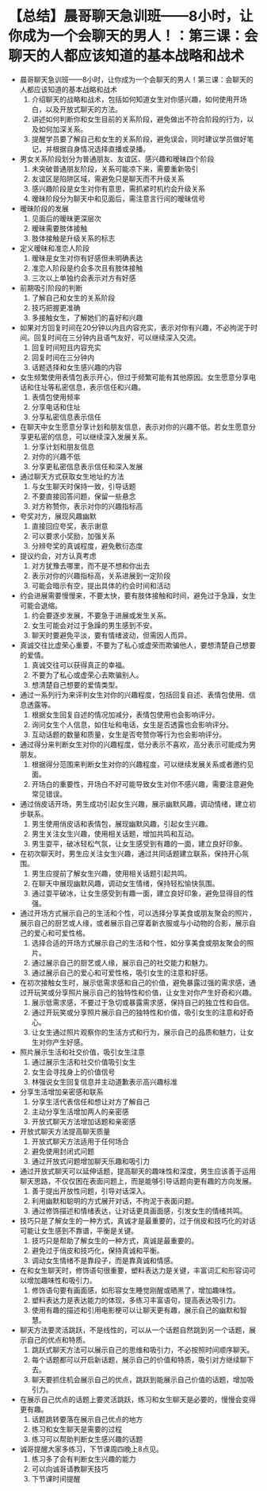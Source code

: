 # 【总结】晨哥聊天急训班——8小时，让你成为一个会聊天的男人！：第三课：会聊天的人都应该知道的基本战略和战术

-   晨哥聊天急训班——8小时，让你成为一个会聊天的男人！第三课：会聊天的人都应该知道的基本战略和战术
    1.  介绍聊天的战略和战术，包括如何知道女生对你感兴趣，如何使用开场白，以及开放式聊天的方法。
    2.  讲述如何判断你和女生目前的关系阶段，避免做出不符合阶段的行为，以及如何加深关系。
    3.  提醒学员要了解自己和女生的关系阶段，避免误会，同时建议学员做好笔记，并根据自身情况选择直播或录播。
-   男女关系阶段划分为普通朋友、友谊区、感兴趣和暧昧四个阶段
    1.  未突破普通朋友阶段，关系可能凉下来，需要重新吸引
    2.  友谊区是陷阱区域，需避免只是聊天而不升级关系
    3.  感兴趣阶段是女生对你有意思，需抓紧时机约会升级关系
    4.  暧昧阶段分为聊天中和见面后，需注意言行间的暧昧信号
-   暧昧阶段的发展
    1.  见面后的暧昧更深层次
    2.  暧昧需要肢体接触
    3.  肢体接触是升级关系的标志
-   定义暧昧和准恋人阶段
    1.  暧昧是女生对你有好感但未明确表达
    2.  准恋人阶段是约会多次且有肢体接触
    3.  三次以上单独约会表示对方有好感
-   前期吸引阶段的判断
    1.  了解自己和女生的关系阶段
    2.  技巧把握更准确
    3.  多接触女生，了解她们的喜好和兴趣
-   如果对方回复时间在20分钟以内且内容充实，表示对你有兴趣，不必拘泥于时间。回复时间在三分钟内且语气友好，可以继续深入交流。
    1.  回复时间短且内容充实
    2.  回复时间在三分钟内
    3.  话题选择和女生感兴趣的内容
-   女生频繁使用表情包表示开心，但过于频繁可能有其他原因。女生愿意分享电话和住址等私密信息，表示信任和兴趣。
    1.  表情包使用频率
    2.  分享电话和住址
    3.  分享私密信息表示信任
-   在聊天中女生愿意分享计划和朋友信息，表示对你的兴趣不低。若女生愿意分享更私密的信息，可以继续深入发展关系。
    1.  分享计划和朋友信息
    2.  对你的兴趣不低
    3.  分享更私密信息表示信任和深入发展
-   通过聊天方式获取女生地址的方法
    1.  与女生聊天时保持一致，引导话题
    2.  不要直接回答问题，保留一些悬念
    3.  对方称赞你，表示对你的兴趣指标高
-   夸奖对方，展现风趣幽默
    1.  直接回应夸奖，表示谢意
    2.  可以要求小奖励，加强关系
    3.  分辨夸奖的真诚程度，避免敷衍态度
-   提议约会，对方认真考虑
    1.  对方犹豫去哪里，而不是不想和你出去
    2.  表示对你的兴趣指标高，关系进展到一定阶段
    3.  可能会暗示有空，提出具体的约会时间和活动
-   约会进展需要慢慢来，不要太快，要有肢体接触和时间，避免过于急躁，女生可能会退缩。
    1.  约会要逐步发展，不要急于进展或发生关系。
    2.  女生可能会对过于急躁的男生感到不安。
    3.  聊天时要避免平淡，要有情绪波动，但需因人而异。
-   真诚交往比虚荣心重要，不要为了私心或虚荣而欺骗他人，要想清楚自己想要的爱情。
    1.  真诚交往可以获得真正的幸福。
    2.  不要为了私心或虚荣心去欺骗别人。
    3.  想清楚自己想要的爱情类型。
-   通过一系列行为来评判女生对你的兴趣程度，包括回复自述、表情包使用、信息透露等。
    1.  根据女生回复自述的情况加减分，表情包使用也会影响评分。
    2.  询问女生个人信息，如住址和电话，女生是否透露也会影响评分。
    3.  互动话题的数量和质量，女生是否夸赞你等行为也会影响评分。
-   通过得分来判断女生对你的兴趣程度，低分表示不喜欢，高分表示可能成为男朋友。
    1.  根据得分范围来判断女生对你的兴趣程度，可以继续发展关系或者邀约见面。
    2.  开场白的重要性，开场白不好可能导致女生对你不感兴趣，需要注意避免常见错误。
-   通过俏皮话开场，男生成功引起女生兴趣，展示幽默风趣，调动情绪，建立初步联系。
    1.  男生使用俏皮话和表情包，展现幽默风趣，引起女生兴趣。
    2.  男生关注女生兴趣，使用相关话题，增加共鸣和互动。
    3.  男生耍平，破冰轻松气氛，让女生感受到有趣的一面，建立良好印象。
-   在初次聊天时，男生应关注女生兴趣，通过共同话题建立联系，保持开心氛围。
    1.  男生应提前了解女生兴趣，使用相关话题引起共鸣。
    2.  在聊天中展现幽默风趣，调动女生情绪，保持轻松愉快氛围。
    3.  通过耍平破冰，让女生感受到有趣一面，建立良好印象，避免显得目的性强。
-   通过开场方式展示自己的生活和个性，可以选择分享美食或朋友聚会的照片，展示自己的厨艺或人缘，或者展示自己穿着新衣服或与小动物的合影，展示自己的爱心和可爱性格。
    1.  选择合适的开场方式展示自己的生活和个性，如分享美食或朋友聚会的照片。
    2.  通过展示自己的厨艺或人缘，展示自己的社交能力和魅力。
    3.  通过展示自己的爱心和可爱性格，吸引女生的注意和好感。
-   在初次接触女生时，展示低需求感和自己的价值，避免暴露过强的需求感，通过开玩笑或分享照片展示自己的独特性和价值，让女生对你产生好奇和兴趣。
    1.  展示低需求感，不要过于急切或暴露需求感，保持自己的独立性和自信。
    2.  通过开玩笑或分享照片展示自己的独特性和价值，吸引女生的注意和好奇心。
    3.  让女生通过照片观察你的生活方式和行为，展示自己的品质和魅力，让女生对你产生好感。
-   照片展示生活和社交价值，吸引女生注意
    1.  通过展示生活和社交价值吸引女生
    2.  女生会寻找身上的价值信号
    3.  林强说女生回复信息并主动道歉表示高兴趣标准
-   分享生活增加亲密感和联系
    1.  分享生活代表信任和想让对方了解自己
    2.  主动分享生活增加两人的亲密感
    3.  开放式聊天方法增加话题和亲密感
-   开放式聊天方法提高聊天质量
    1.  开放式聊天方法适用于任何场合
    2.  避免使用封闭式问题
    3.  通过开放式问题增加聊天乐趣和吸引力
-   通过开放式聊天可以延伸话题，提高聊天的趣味性和深度，男生应该善于运用聊天思路，不仅仅困在表面问题上，而是能够引导话题向更有趣的方向发展。
    1.  善于提出开放性问题，引导对话深入。
    2.  利用幽默和聪明的方式展开对话，不拘泥于表面问题。
    3.  通过修饰描述和情绪表达，让对话更具画面感，引发女生的情绪共鸣。
-   技巧只是了解女生的一种方式，真诚才是最重要的，过于俏皮和技巧化的对话可能让女生感到不靠谱，平衡是关键。
    1.  技巧只是帮助了解女生的一种方式，真诚是最重要的。
    2.  避免过于俏皮和技巧化，保持真诚和平衡。
    3.  调动女生情绪不是靠段子，而是靠真诚和情感。
-   在和女生聊天时，修饰语句很重要，塑料表达力是关键，丰富词汇和形容词可以增加趣味性和吸引力。
    1.  修饰语句要有画面感，如形容女生睡觉刚醒或晒黑了，增加趣味性。
    2.  塑料表达力是表达能力的体现，多练习丰富语句，提高表达吸引力。
    3.  使用有趣的描述和引用电影梗可以让聊天更有趣，展示自己的幽默和智慧。
-   聊天方法要灵活跳跃，不是线性的，可以从一个话题自然跳到另一个话题，展示自己的优点和特质。
    1.  跳跃式聊天方法可以展示自己的思维和吸引力，不必按照时间顺序聊天。
    2.  每个话题都可以开启新话题，展示自己的价值和特质，吸引对方继续聊下去。
    3.  聊天要抓住机会展示自己的优点，跳跃到能展示自己价值的话题，增加吸引力。
-   在展示自己优点的话题上要灵活跳跃，练习和女生聊天是必要的，慢慢会变得更有趣。
    1.  话题跳转要落在展示自己优点的地方
    2.  练习和女生聊天是需要的过程
    3.  练习可以帮助判断女生感兴趣的话题
-   诚哥提醒大家多练习，下节课周四晚上8点见。
    1.  练习多了会有判断女生兴趣的能力
    2.  可以向诚哥请教聊天技巧
    3.  下节课时间提醒